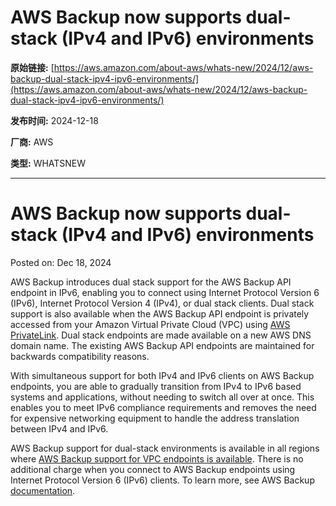 # AWS Backup now supports dual-stack (IPv4 and IPv6) environments

**原始链接:** [https://aws.amazon.com/about-aws/whats-new/2024/12/aws-backup-dual-stack-ipv4-ipv6-environments/](https://aws.amazon.com/about-aws/whats-new/2024/12/aws-backup-dual-stack-ipv4-ipv6-environments/)

**发布时间:** 2024-12-18

**厂商:** AWS

**类型:** WHATSNEW

---
# AWS Backup now supports dual-stack (IPv4 and IPv6) environments

Posted on: Dec 18, 2024 

AWS Backup introduces dual stack support for the AWS Backup API endpoint in IPv6, enabling you to connect using Internet Protocol Version 6 (IPv6), Internet Protocol Version 4 (IPv4), or dual stack clients. Dual stack support is also available when the AWS Backup API endpoint is privately accessed from your Amazon Virtual Private Cloud (VPC) using [AWS PrivateLink](https://aws.amazon.com/privatelink/). Dual stack endpoints are made available on a new AWS DNS domain name. The existing AWS Backup API endpoints are maintained for backwards compatibility reasons.  
  
With simultaneous support for both IPv4 and IPv6 clients on AWS Backup endpoints, you are able to gradually transition from IPv4 to IPv6 based systems and applications, without needing to switch all over at once. This enables you to meet IPv6 compliance requirements and removes the need for expensive networking equipment to handle the address translation between IPv4 and IPv6.  
  
AWS Backup support for dual-stack environments is available in all regions where [AWS Backup support for VPC endpoints is available](https://docs.aws.amazon.com/aws-backup/latest/devguide/backup-privatelink.html#availability-for-vpc-endpoints). There is no additional charge when you connect to AWS Backup endpoints using Internet Protocol Version 6 (IPv6) clients. To learn more, see AWS Backup [documentation](https://docs.aws.amazon.com/aws-backup/latest/devguide/backup-privatelink.html).
